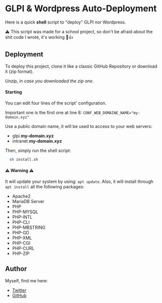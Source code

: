 
# GLPI & Wordpress Auto-Deployment

Here is a quick **shell** script to "deploy" GLPI *nor* Wordpress.

⚠️ This script was made for a school project, so don't be afraid about the shit code I wrote, it's working 🙂👍


## Deployment

To deploy this project, clone it like a classic GitHub Repository or download it (zip format).

*Unzip, in case you downloaded the zip one.*


#### Starting
You can edit four lines of the script' configuration.

Important one is the first one at line 8:
`CONF_WEB_DOMAINE_NAME="my-domain.xyz"`

Use a public domain name, it will be used to access to your web servers:
- glpi.**my-domain.xyz**
- intranet.**my-domain.xyz**

Then, simply run the shell script:

```bash
  sh install.sh
```

#### ⚠ Warning ⚠️

It will update your system by using: `apt update`. Also, it will install through `apt install` all the following packages:

- Apache2
- MariaDB Server
- PHP
- PHP-MYSQL
- PHP-INTL
- PHP-CLI
- PHP-MBSTRING
- PHP-GD
- PHP-XML
- PHP-CGI
- PHP-CURL
- PHP-ZIP



## Author

Myself, find me here:
- [Twitter](https://www.twitter.com/lwzff)
- [GitHub](https://www.github.com/lwzff)

